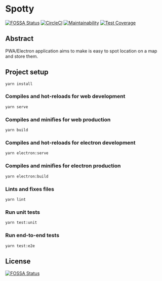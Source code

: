 # Spotty
[![FOSSA Status](https://app.fossa.io/api/projects/git%2Bgithub.com%2Fsarlam%2Fspotty.svg?type=shield)](https://app.fossa.io/projects/git%2Bgithub.com%2Fsarlam%2Fspotty?ref=badge_shield)
[![CircleCI](https://circleci.com/gh/sarlam/spotty/tree/develop.svg?style=svg)](https://circleci.com/gh/sarlam/spotty/tree/develop)
[![Maintainability](https://api.codeclimate.com/v1/badges/1f3e55ef43d491cb6590/maintainability)](https://codeclimate.com/github/sarlam/spotty/maintainability)
[![Test Coverage](https://api.codeclimate.com/v1/badges/1f3e55ef43d491cb6590/test_coverage)](https://codeclimate.com/github/sarlam/spotty/test_coverage)

## Abstract

PWA/Electron application aims to make is easy to spot location on a map and store them.

## Project setup
```
yarn install
```

### Compiles and hot-reloads for web development
```
yarn serve
```

### Compiles and minifies for web production
```
yarn build
```

### Compiles and hot-reloads for electron development
```
yarn electron:serve
```

### Compiles and minifies for electron production
```
yarn electron:build
```

### Lints and fixes files
```
yarn lint
```

### Run unit tests
```
yarn test:unit
```

### Run end-to-end tests
```
yarn test:e2e
```


## License
[![FOSSA Status](https://app.fossa.io/api/projects/git%2Bgithub.com%2Fsarlam%2Fspotty.svg?type=large)](https://app.fossa.io/projects/git%2Bgithub.com%2Fsarlam%2Fspotty?ref=badge_large)
